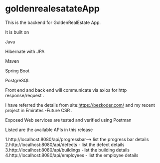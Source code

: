 # goldenrealesatateApp
 This is the backend for GoldenRealEstate App.
 
 It is built on 
 
 Java
 
 Hibernate with JPA
 
 Maven
 
 Spring Boot
 
 PostgreSQL
 
 Front end and back end will communicate via axios for http response/request .
 
 
 I have referred the details from  site:https://bezkoder.com/ and my recent project in Emirates -Future CSR .
 
 Exposed Web services are tested and verified using Postman 
 
 Listed are the available APIs in this release 
 
 1.http://localhost:8080/api/progressbar--> list the progress bar details 
 2.http://localhost:8080/api/defects - list the defect details 
 3.http://localhost:8080/api/buildings -list the building details 
 4.http://localhost:8080/api/employees - list the employee details 



